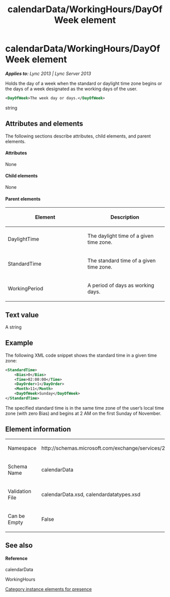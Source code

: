 ﻿---
title: calendarData/WorkingHours/DayOfWeek element
TOCTitle: calendarData/WorkingHours/DayOfWeek element
ms:assetid: 2e29261a-8cdf-4581-b74c-cffcce697bb1
ms:mtpsurl: https://msdn.microsoft.com/en-us/library/Dn454702(v=office.15)
ms:contentKeyID: 57093384
ms.date: 07/24/2014
mtps_version: v=office.15
dev_langs:
- xml
---

# calendarData/WorkingHours/DayOfWeek element


_**Applies to:** Lync 2013 | Lync Server 2013_

Holds the day of a week when the standard or daylight time zone begins or the days of a week designated as the working days of the user.

``` xml
<DayOfWeek>The week day or days.</DayOfWeek>
```

string

## Attributes and elements

The following sections describe attributes, child elements, and parent elements.

#### Attributes

None

#### Child elements

None

#### Parent elements

<table>
<colgroup>
<col style="width: 50%" />
<col style="width: 50%" />
</colgroup>
<thead>
<tr class="header">
<th><p>Element</p></th>
<th><p>Description</p></th>
</tr>
</thead>
<tbody>
<tr class="odd">
<td><p>DaylightTime</p></td>
<td><p>The daylight time of a given time zone.</p></td>
</tr>
<tr class="even">
<td><p>StandardTime</p></td>
<td><p>The standard time of a given time zone.</p></td>
</tr>
<tr class="odd">
<td><p>WorkingPeriod</p></td>
<td><p>A period of days as working days.</p></td>
</tr>
</tbody>
</table>


## Text value

A string

## Example

The following XML code snippet shows the standard time in a given time zone:

``` xml
<StandardTime>
    <Bias>0</Bias>
    <Time>02:00:00</Time>
    <DayOrder>1</DayOrder>
    <Month>11</Month>
    <DayOfWeek>Sunday</DayOfWeek>
</StandardTime>
```

The specified standard time is in the same time zone of the user’s local time zone (with zero Bias) and begins at 2 AM on the first Sunday of November.

## Element information

<table>
<colgroup>
<col style="width: 50%" />
<col style="width: 50%" />
</colgroup>
<tbody>
<tr class="odd">
<td><p>Namespace</p></td>
<td><p>http://schemas.microsoft.com/exchange/services/2006/types</p></td>
</tr>
<tr class="even">
<td><p>Schema Name</p></td>
<td><p>calendarData</p></td>
</tr>
<tr class="odd">
<td><p>Validation File</p></td>
<td><p>calendarData.xsd, calendardatatypes.xsd</p></td>
</tr>
<tr class="even">
<td><p>Can be Empty</p></td>
<td><p>False</p></td>
</tr>
</tbody>
</table>


## See also

#### Reference

calendarData

WorkingHours

[Category instance elements for presence](category-instance-elements-for-presence.md)

